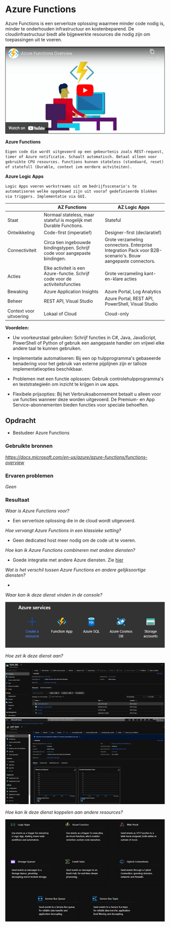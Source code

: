 # **Azure Functions**

Azure Functions is een serverloze oplossing waarmee minder code nodig is, minder te onderhouden infrastructuur en kostenbeparend. De cloudinfrastructuur biedt alle bijgewerkte resources die nodig zijn om toepassingen uit te voeren.

[![img](../00_includes/CF01/CF5-08.png)](https://youtu.be/8-jz5f_JyEQ)

**Azure Functions**
    
    Eigen code die wordt uitgevoerd op een gebeurtenis zoals REST-request, timer of Azure notificatie. Schaalt automatisch. Betaal alleen voor gebruikte CPU resources. Functions kunnen stateless (standaard, reset) of statefull (Durable, context ivm eerdere actviteiten).

**Azure Logic Apps**

    Logic Apps voeren workstreams uit om bedrijfsscenario's te automatiseren welke opgebouwd zijn uit vooraf gedefinieerde blokken via triggers. Implementatie via GUI.


|   | AZ Functions  | AZ Logic Apps  |
|---|---|---|
| Staat  | Normaal stateless, maar stateful is mogelijk met Durable Functions.  |  Stateful |
| Ontwikkeling  |  Code-first (imperatief) | Designer-first (declaratief)  |
|  Connectiviteit |  Circa tien ingebouwde bindingstypen. Schrijf code voor aangepaste bindingen. | Grote verzameling connectors. Enterprise Integration Pack voor B2B-scenario's. Bouw aangepaste connectors.  |
| Acties  | Elke activiteit is een Azure-functie. Schrijf code voor de activiteitsfuncties  | Grote verzameling kant-en-klare acties  |
|  Bewaking | Azure Application Insights  | Azure Portal, Log Analytics  |
|  Beheer | REST API, Visual Studio  | Azure Portal, REST API, PowerShell, Visual Studio  |
|  Context voor uitvoering  |  Lokaal of Cloud  |  Cloud-only  |

**Voordelen:**

- Uw voorkeurstaal gebruiken: Schrijf functies in C#, Java, JavaScript, PowerShell of Python of gebruik een aangepaste handler om vrijwel elke andere taal te kunnen gebruiken.

- Implementatie automatiseren: Bij een op hulpprogramma's gebaseerde benadering voor het gebruik van externe pijplijnen zijn er talloze implementatieopties beschikbaar.

- Problemen met een functie oplossen: Gebruik controlehulpprogramma's en teststrategieën om inzicht te krijgen in uw apps.

- Flexibele prijsopties: Bij het Verbruiksabonnement betaalt u alleen voor uw functies wanneer deze worden uitgevoerd. De Premium- en App Service-abonnementen bieden functies voor speciale behoeften.

## **Opdracht**

- Bestudeer Azure Functions

### **Gebruikte bronnen**

*<https://docs.microsoft.com/en-us/azure/azure-functions/functions-overview>*

### **Ervaren problemen**

*Geen*

### **Resultaat**

*Waar is Azure Functions voor?*

- Een serverloze oplossing die in de cloud wordt uitgevoerd.

*Hoe vervangt Azure Functions in een klassieke setting?*

- Geen dedicated host meer nodig om de code uit te voeren.

*Hoe kan ik Azure Functions combineren met andere diensten?*

- Goede integratie met andere Azure diensten. Zie [hier](https://docs.microsoft.com/nl-nl/azure/azure-functions/functions-triggers-bindings?tabs=csharp)

*Wat is het verschil tussen Azure Functions en andere gelijksoortige diensten?*

- 

*Waar kan ik deze dienst vinden in de console?*

![image](../00_includes/CF01/CF5-13.png)

*Hoe zet ik deze dienst aan?*

![image](../00_includes/CF01/CF5-12.png)
![image](../00_includes/CF01/CF5-10.png)

*Hoe kan ik deze dienst koppelen aan andere resources?*

![image](../00_includes/CF01/CF5-11.png)